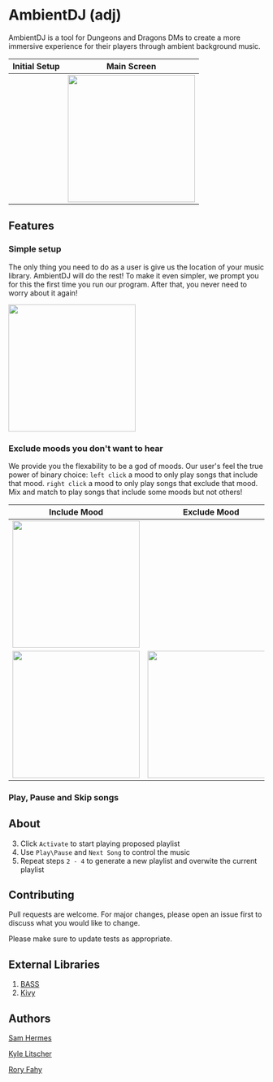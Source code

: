 # AmbientDJ (adj)

AmbientDJ is a tool for Dungeons and Dragons DMs to create a more immersive experience for their players through ambient background music. 

| Initial Setup | Main Screen |
| ------------- | ----------- |
|  | <img src="https://github.com/klitscher/adj/blob/master/docs/images/main_view.png?raw=true" width="250" height="250"/> |

## Features

### Simple setup

The only thing you need to do as a user is give us the location of your music library. AmbientDJ will do the rest! To make it even simpler, we prompt you for this the first time you run our program. After that, you never need to worry about it again!

<img src="https://github.com/klitscher/adj/blob/master/docs/images/Initial_setup.png?raw=true" width="250" height="250"/>

### Exclude moods you don't want to hear

We provide you the flexability to be a god of moods. Our user's feel the true power of binary choice: `left click` a mood to only play songs that include that mood. `right click` a mood to only play songs that exclude that mood. Mix and match to play songs that include some moods but not others!

| Include Mood | Exclude Mood | WomboCombo |
| ------------ | ------------ | ---------- |
| <img src="https://github.com/klitscher/adj/blob/master/docs/images/included.png?raw=true" width="250" height="250"/>
 | <img src="https://github.com/klitscher/adj/blob/master/docs/images/excluded.png?raw=true" width="250" height="250"/> | <img src="https://github.com/klitscher/adj/blob/master/docs/images/moodCombo.png?raw=true" width="250" height="250"/> |
  

### Play, Pause and Skip songs

## About





3. Click `Activate` to start playing proposed playlist
4. Use `Play\Pause` and `Next Song` to control the music
5. Repeat steps `2 - 4` to generate a new playlist and overwite the current playlist

## Contributing
Pull requests are welcome. For major changes, please open an issue first to discuss what you would like to change.

Please make sure to update tests as appropriate.

## External Libraries

1. [BASS](http://www.un4seen.com/)
2. [Kivy](https://kivy.org/#home)

## Authors
[Sam Hermes](https://github.com/hermesboots)

[Kyle Litscher](https://github.com/klitscher)

[Rory Fahy](https://github.com/rmf10003)
